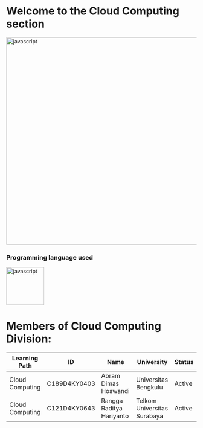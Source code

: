 # **Welcome to the Cloud Computing section**
<img src="https://github.com/Recyclopedia/Cloud-Computing/assets/98729562/051932fa-070f-4b4b-b998-2e574dc51b1e" alt="javascript" width="850" height="550">

<h3> Programming language used </h3>
<img src="https://github.com/Recyclopedia/Cloud-Computing/assets/98729562/450077c7-99a9-43a4-a418-da4ff2a5857c" alt="javascript" width="100" height="100">


# **Members of Cloud Computing Division**:
| Learning Path | ID |  Name | University | Status |
| --- | --- |  --- | --- |  --- |
| Cloud Computing | C189D4KY0403 |  Abram Dimas Hoswandi | Universitas Bengkulu |  Active |
| Cloud Computing | C121D4KY0643 |  Rangga Raditya Hariyanto | Telkom Universitas Surabaya |  Active |
